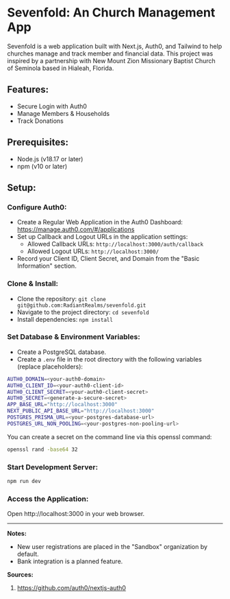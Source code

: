 # Sevenfold: An Church Management App

Sevenfold is a web application built with Next.js, Auth0, and Tailwind to help churches manage and track member and financial data. This project was inspired by a partnership with New Mount Zion Missionary Baptist Church of Seminola based in Hialeah, Florida.

## Features:

- Secure Login with Auth0
- Manage Members & Households
- Track Donations

## Prerequisites:

- Node.js (v18.17 or later)
- npm (v10 or later)

## Setup:

### Configure Auth0:

- Create a Regular Web Application in the Auth0 Dashboard: https://manage.auth0.com/#/applications
- Set up Callback and Logout URLs in the application settings:
  - Allowed Callback URLs: `http://localhost:3000/auth/callback`
  - Allowed Logout URLs: `http://localhost:3000/`
- Record your Client ID, Client Secret, and Domain from the "Basic Information" section.

### Clone & Install:

- Clone the repository: `git clone git@github.com:RadiantRealms/sevenfold.git`
- Navigate to the project directory: `cd sevenfold`
- Install dependencies: `npm install`

### Set Database & Environment Variables:

- Create a PostgreSQL database.
- Create a `.env` file in the root directory with the following variables (replace placeholders):

```bash
AUTH0_DOMAIN=<your-auth0-domain>
AUTH0_CLIENT_ID=<your-auth0-client-id>
AUTH0_CLIENT_SECRET=<your-auth0-client-secret>
AUTH0_SECRET=<generate-a-secure-secret>
APP_BASE_URL="http://localhost:3000"
NEXT_PUBLIC_API_BASE_URL="http://localhost:3000"
POSTGRES_PRISMA_URL=<your-postgres-database-url>
POSTGRES_URL_NON_POOLING=<your-postgres-non-pooling-url>
```

You can create a secret on the command line via this openssl command:

```bash
openssl rand -base64 32
```

### Start Development Server:

```bash
npm run dev
```

### Access the Application:

Open http://localhost:3000 in your web browser.

---

**Notes:**

- New user registrations are placed in the "Sandbox" organization by default.
- Bank integration is a planned feature.

**Sources:**

1. https://github.com/auth0/nextjs-auth0
